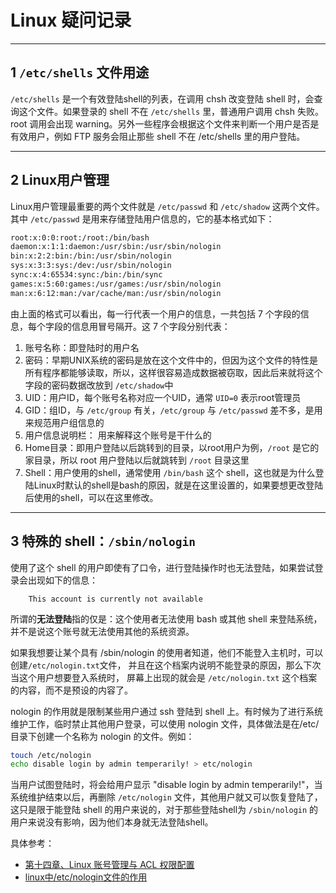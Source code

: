 # Linux 疑问记录

---
## 1 `/etc/shells` 文件用途

`/etc/shells` 是一个有效登陆shell的列表，在调用 chsh 改变登陆 shell 时，会查询这个文件。如果登录的 shell 不在 `/etc/shells` 里，普通用户调用 chsh 失败。root 调用会出现 warning。另外一些程序会根据这个文件来判断一个用户是否是有效用户，例如 FTP 服务会阻止那些 shell 不在 /etc/shells 里的用户登陆。

---
## 2 Linux用户管理

Linux用户管理最重要的两个文件就是 `/etc/passwd` 和 `/etc/shadow` 这两个文件。其中 `/etc/passwd` 是用来存储登陆用户信息的，它的基本格式如下：

```bash
root:x:0:0:root:/root:/bin/bash
daemon:x:1:1:daemon:/usr/sbin:/usr/sbin/nologin
bin:x:2:2:bin:/bin:/usr/sbin/nologin
sys:x:3:3:sys:/dev:/usr/sbin/nologin
sync:x:4:65534:sync:/bin:/bin/sync
games:x:5:60:games:/usr/games:/usr/sbin/nologin
man:x:6:12:man:/var/cache/man:/usr/sbin/nologin
```

由上面的格式可以看出，每一行代表一个用户的信息，一共包括 7 个字段的信息，每个字段的信息用冒号隔开。这 7 个字段分别代表：

1. 账号名称：即登陆时的用户名
2. 密码：早期UNIX系统的密码是放在这个文件中的，但因为这个文件的特性是所有程序都能够读取，所以，这样很容易造成数据被窃取，因此后来就将这个字段的密码数据改放到 `/etc/shadow`中
3. UID：用户ID，每个账号名称对应一个UID，通常 `UID=0` 表示root管理员
4. GID：组ID，与 `/etc/group` 有关，`/etc/group` 与 `/etc/passwd` 差不多，是用来规范用户组信息的
5. 用户信息说明栏： 用来解释这个账号是干什么的
6. Home目录：即用户登陆以后跳转到的目录，以root用户为例，`/root` 是它的家目录，所以 root 用户登陆以后就跳转到 `/root` 目录这里
7. Shell：用户使用的shell，通常使用 `/bin/bash` 这个 shell，这也就是为什么登陆Linux时默认的shell是bash的原因，就是在这里设置的，如果要想更改登陆后使用的shell，可以在这里修改。

---
## 3 特殊的 shell：`/sbin/nologin`

使用了这个 shell 的用户即使有了口令，进行登陆操作时也无法登陆，如果尝试登录会出现如下的信息：

```log
    This account is currently not available
```

所谓的**无法登陆**指的仅是：这个使用者无法使用 bash 或其他 shell 来登陆系统， 并不是说这个账号就无法使用其他的系统资源。

如果我想要让某个具有 /sbin/nologin 的使用者知道，他们不能登入主机时，可以创建`/etc/nologin.txt`文件， 并且在这个档案内说明不能登录的原因，那么下次当这个用户想要登入系统时， 屏幕上出现的就会是 `/etc/nologin.txt` 这个档案的内容，而不是预设的内容了。

nologin 的作用就是限制某些用户通过 ssh 登陆到 shell 上。有时候为了进行系统维护工作，临时禁止其他用户登录，可以使用 nologin 文件，具体做法是在/etc/目录下创建一个名称为 nologin 的文件。例如：

```bash
touch /etc/nologin
echo disable login by admin temperarily! > etc/nologin
```

当用户试图登陆时，将会给用户显示 "disable login by admin temperarily!"，当系统维护结束以后，再删除 `/etc/nologin` 文件，其他用户就又可以恢复登陆了，这只是限于能登陆 shell 的用户来说的，对于那些登陆shell为 `/sbin/nologin` 的用户来说没有影响，因为他们本身就无法登陆shell。

具体参考：

- [第十四章、Linux 账号管理与 ACL 权限配置](http://cn.linux.vbird.org/linux_basic/0410accountmanager.php#nologin)
- [linux中/etc/nologin文件的作用](https://blog.csdn.net/zhouhuakang/article/details/51168104)